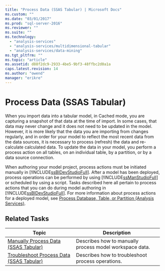 ```yaml
---
title: "Process Data (SSAS Tabular) | Microsoft Docs"
ms.custom: ""
ms.date: "03/01/2017"
ms.prod: "sql-server-2016"
ms.reviewer: ""
ms.suite: ""
ms.technology: 
  - "analysis-services"
  - "analysis-services/multidimensional-tabular"
  - "analysis-services/data-mining"
ms.tgt_pltfrm: ""
ms.topic: "article"
ms.assetid: d88f2dc9-2933-4be5-9bf3-48ffbc2d0a1a
caps.latest.revision: 14
ms.author: "owend"
manager: "erikre"
---
```

# Process Data (SSAS Tabular)
  When you import data into a tabular model, in Cached mode, you are capturing a snapshot of that data at the time of import. In some cases, that data may never change and it does not need to be updated in the model. However, it is more likely that the data you are importing from changes regularly, and in order for your model to reflect the most recent data from the data sources, it is necessary to process (refresh) the data and re-calculate calculated data. To update the data in your model, you perform a process action on all tables, on an individual table, by a partition, or by a data source connection.  
  
 When authoring your model project, process actions must be initiated manually in [!INCLUDE[ssBIDevStudioFull](../../a9notintoc/includes/ssbidevstudiofull-md.md)]. After a model has been deployed, process operations can be performed by using [!INCLUDE[ssManStudioFull](../../a9notintoc/includes/ssmanstudiofull-md.md)] or scheduled by using a script. Tasks described here all pertain to process actions that you can do during model authoring in [!INCLUDE[ssBIDevStudioFull](../../a9notintoc/includes/ssbidevstudiofull-md.md)]. For more information about process actions for a deployed model, see [Process Database, Table, or Partition &#40;Analysis Services&#41;](../../analysis-services/tabular-models/process-database-table-or-partition-analysis-services.md).  
  
## Related Tasks  
  
|Topic|Description|  
|-----------|-----------------|  
|[Manually Process Data &#40;SSAS Tabular&#41;](../../analysis-services/tabular-models/manually-process-data-ssas-tabular.md)|Describes how to manually process model workspace data.|  
|[Troubleshoot Process Data &#40;SSAS Tabular&#41;](../../analysis-services/troubleshoot-process-data-ssas-tabular.md)|Describes how to troubleshoot process operations.|  
  
  